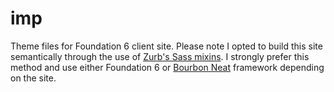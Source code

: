 # imp

Theme files for Foundation 6 client site. Please note I opted to build this site semantically through the use of <a href="http://foundation.zurb.com/sites/docs/grid.html">Zurb's Sass mixins</a>. I strongly prefer this method and use either Foundation 6 or <a href="http://neat.bourbon.io/">Bourbon Neat</a> framework depending on the site.